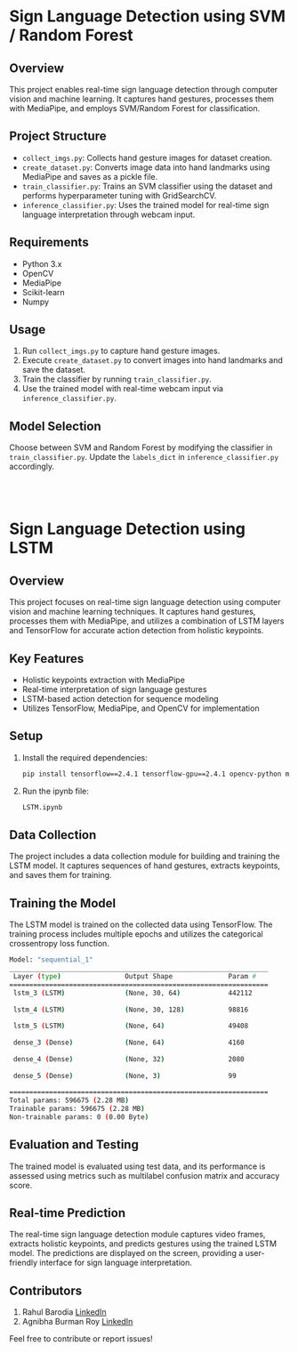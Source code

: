 # Sign Language Detection using SVM / Random Forest

## Overview
This project enables real-time sign language detection through computer vision and machine learning. It captures hand gestures, processes them with MediaPipe, and employs SVM/Random Forest for classification.

## Project Structure
- `collect_imgs.py`: Collects hand gesture images for dataset creation.
- `create_dataset.py`: Converts image data into hand landmarks using MediaPipe and saves as a pickle file.
- `train_classifier.py`: Trains an SVM classifier using the dataset and performs hyperparameter tuning with GridSearchCV.
- `inference_classifier.py`: Uses the trained model for real-time sign language interpretation through webcam input.

## Requirements
- Python 3.x
- OpenCV
- MediaPipe
- Scikit-learn
- Numpy

## Usage
1. Run `collect_imgs.py` to capture hand gesture images.
2. Execute `create_dataset.py` to convert images into hand landmarks and save the dataset.
3. Train the classifier by running `train_classifier.py`.
4. Use the trained model with real-time webcam input via `inference_classifier.py`.

## Model Selection
Choose between SVM and Random Forest by modifying the classifier in `train_classifier.py`. Update the `labels_dict` in `inference_classifier.py` accordingly.




<br>
<br>




# Sign Language Detection using LSTM

## Overview

This project focuses on real-time sign language detection using computer vision and machine learning techniques. It captures hand gestures, processes them with MediaPipe, and utilizes a combination of LSTM layers and TensorFlow for accurate action detection from holistic keypoints.

## Key Features

- Holistic keypoints extraction with MediaPipe
- Real-time interpretation of sign language gestures
- LSTM-based action detection for sequence modeling
- Utilizes TensorFlow, MediaPipe, and OpenCV for implementation

## Setup

1. Install the required dependencies:
    ```bash
    pip install tensorflow==2.4.1 tensorflow-gpu==2.4.1 opencv-python mediapipe sklearn matplotlib
    ```

2. Run the ipynb file:
    ```bash
    LSTM.ipynb
    ```

## Data Collection

The project includes a data collection module for building and training the LSTM model. It captures sequences of hand gestures, extracts keypoints, and saves them for training.

## Training the Model

The LSTM model is trained on the collected data using TensorFlow. The training process includes multiple epochs and utilizes the categorical crossentropy loss function.

```bash
Model: "sequential_1"
_________________________________________________________________
 Layer (type)                Output Shape              Param #   
=================================================================
 lstm_3 (LSTM)               (None, 30, 64)            442112    
                                                                 
 lstm_4 (LSTM)               (None, 30, 128)           98816     
                                                                 
 lstm_5 (LSTM)               (None, 64)                49408     
                                                                 
 dense_3 (Dense)             (None, 64)                4160      
                                                                 
 dense_4 (Dense)             (None, 32)                2080      
                                                                 
 dense_5 (Dense)             (None, 3)                 99        
                                                                 
=================================================================
Total params: 596675 (2.28 MB)
Trainable params: 596675 (2.28 MB)
Non-trainable params: 0 (0.00 Byte)
```


## Evaluation and Testing
The trained model is evaluated using test data, and its performance is assessed using metrics such as multilabel confusion matrix and accuracy score.


## Real-time Prediction
The real-time sign language detection module captures video frames, extracts holistic keypoints, and predicts gestures using the trained LSTM model. The predictions are displayed on the screen, providing a user-friendly interface for sign language interpretation.


## Contributors
1. Rahul Barodia [LinkedIn](https://www.linkedin.com/in/rahul-barodia/)
2. Agnibha Burman Roy [LinkedIn](https://www.linkedin.com/in/agnibha-burman-roy-14b423200/)


Feel free to contribute or report issues!




